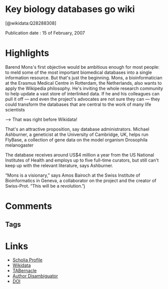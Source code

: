 
Key biology databases go wiki
=============================
  
  [@wikidata:Q28288308]  
  
Publication date : 15 of February, 2007  

# Highlights

Barend Mons's first objective would be ambitious enough for most people: to meld some of the most important biomedical databases into a single information resource. 
But that's just the beginning. Mons, a bioinformatician at the Erasmus Medical Centre in Rotterdam, the Netherlands, also wants to apply the Wikipedia philosophy. 
He's inviting the whole research community to help update a vast store of interlinked data. If he and his colleagues can pull it off — and even the project's advocates are not sure they can — they could transform the databases that are central to the work of many life scientists

--> That was right before Wikidata! 

That's an attractive proposition, say database administrators. Michael Ashburner, a geneticist at the University of Cambridge, UK, helps run FlyBase, a collection of gene data on the model organism Drosophila melanogaster

The database receives around US$4 million a year from the US National Institutes of Health and employs up to five full-time curators, but still can't keep up with the relevant literature, says Ashburner.

“Mons is a visionary,” says Amos Bairoch at the Swiss Institute of Bioinformatics in Geneva, a collaborator on the project and the creator of Swiss-Prot. “This will be a revolution.”j
# Comments

## Tags

# Links
  
 * [Scholia Profile](https://scholia.toolforge.org/work/Q28288308)  
 * [Wikidata](https://www.wikidata.org/wiki/Q28288308)  
 * [TABernacle](https://tabernacle.toolforge.org/?#/tab/manual/Q28288308/P921%3BP4510)  
 * [Author Disambiguator](https://author-disambiguator.toolforge.org/work_item_oauth.php?id=Q28288308&batch_id=&match=1&author_list_id=&doit=Get+author+links+for+work)  
 * [DOI](https://doi.org/10.1038/445691A)  
